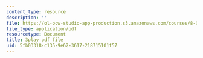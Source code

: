 ```yaml
---
content_type: resource
description: ''
file: https://ol-ocw-studio-app-production.s3.amazonaws.com/courses/8-01sc-classical-mechanics-fall-2016/5fb03318c1359e623617218715101f57_7Kq8BINVDiw.pdf
file_type: application/pdf
resourcetype: Document
title: 3play pdf file
uid: 5fb03318-c135-9e62-3617-218715101f57
---
```


